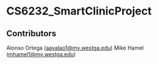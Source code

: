 # CS6232_SmartClinicProject

## Contributors
Alonso Ortega (aayalao1@my.westga.edu)
Mike Hamel (mhamel1@my.westga.edu)